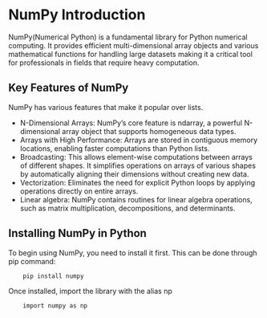 # NumPy Introduction 
NumPy(Numerical Python) is a fundamental library for Python numerical computing. It provides efficient multi-dimensional array objects and various mathematical functions for handling large datasets making it a critical tool for professionals in fields that require heavy computation.

## Key Features of NumPy
NumPy has various features that make it popular over lists.

* N-Dimensional Arrays: NumPy’s core feature is ndarray, a powerful N-dimensional array object that supports   homogeneous data types.
* Arrays with High Performance: Arrays are stored in contiguous memory locations, enabling faster computations than Python lists.
* Broadcasting: This allows element-wise computations between arrays of different shapes. It simplifies operations on arrays of various shapes by automatically aligning their dimensions without creating new data.
* Vectorization: Eliminates the need for explicit Python loops by applying operations directly on entire arrays.
* Linear algebra: NumPy contains routines for linear algebra operations, such as matrix multiplication,    decompositions, and determinants.

## Installing NumPy in Python
To begin using NumPy, you need to install it first. This can be done through pip command:

```bash
    pip install numpy
```

Once installed, import the library with the alias np

```bash
    import numpy as np
```

    